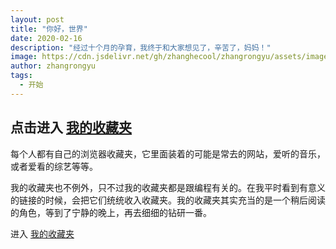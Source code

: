 ```yaml
---
layout: post
title: "你好，世界"
date: 2020-02-16
description: "经过十个月的孕育，我终于和大家想见了，辛苦了，妈妈！"
image: https://cdn.jsdelivr.net/gh/zhanghecool/zhangrongyu/assets/images/hello_world.jpg
author: zhangrongyu
tags:
  - 开始
---
```


## 点击进入 [我的收藏夹](https://links.zhanghe.cool/)

每个人都有自己的浏览器收藏夹，它里面装着的可能是常去的网站，爱听的音乐，或者爱看的综艺等等。

我的收藏夹也不例外，只不过我的收藏夹都是跟编程有关的。在我平时看到有意义的链接的时候，会把它们统统收入收藏夹。我的收藏夹其实充当的是一个稍后阅读的角色，等到了宁静的晚上，再去细细的钻研一番。

进入 [我的收藏夹](https://links.zhanghe.cool/)
